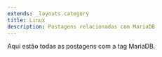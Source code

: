 ```yaml
---
extends: _layouts.category
title: Linux
description: Postagens relacionadas com MariaDB
---
```


Aqui estão todas as postagens com a tag MariaDB.

